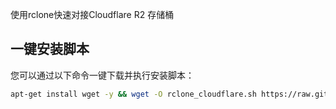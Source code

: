 使用rclone快速对接Cloudflare R2 存储桶

## 一键安装脚本

您可以通过以下命令一键下载并执行安装脚本：

```bash
apt-get install wget -y && wget -O rclone_cloudflare.sh https://raw.githubusercontent.com/lisi-123/rclone/main/rclone_cloudflare.sh && chmod +x rclone_cloudflare.sh && ./rclone_cloudflare.sh
```
